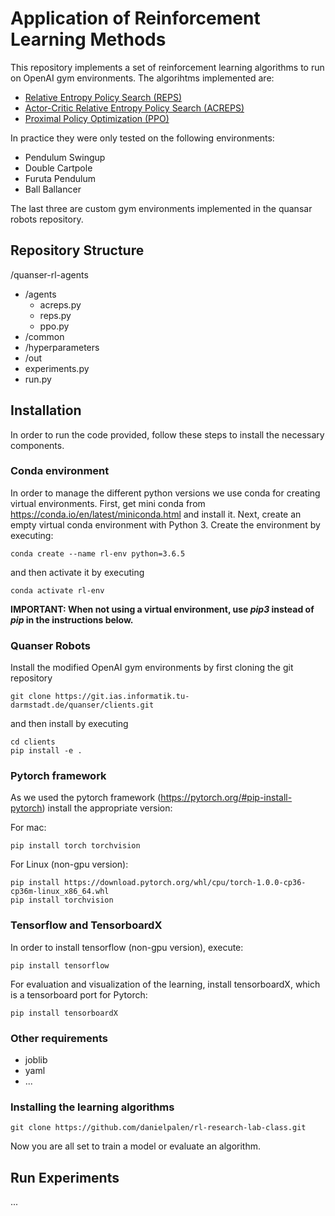# Application of Reinforcement Learning Methods

This repository implements a set of reinforcement learning algorithms to run on OpenAI gym environments.
The algorihtms implemented are:
- [Relative Entropy Policy Search (REPS)](https://www.ias.informatik.tu-darmstadt.de/uploads/Team/JanPeters/Peters2010_REPS.pdf)
- [Actor-Critic Relative Entropy Policy Search (ACREPS)](https://www.aaai.org/ocs/index.php/AAAI/AAAI16/paper/view/12247)
- [Proximal Policy Optimization (PPO)](https://arxiv.org/abs/1707.06347)

In practice they were only tested on the following environments:
- Pendulum Swingup
- Double Cartpole
- Furuta Pendulum
- Ball Ballancer

The last three are custom gym environments implemented in the quansar robots repository.

## Repository Structure
/quanser-rl-agents
* /agents
    * acreps.py
    * reps.py
    * ppo.py
* /common
* /hyperparameters
* /out
* experiments.py
* run.py

## Installation

In order to run the code provided, follow these steps to install the necessary components.

### Conda environment

In order to manage the different python versions we use conda for creating virtual environments. First, get mini conda from <https://conda.io/en/latest/miniconda.html> and install it. Next, create an empty virtual conda environment with Python 3. Create the environment by executing:

```conda create --name rl-env python=3.6.5```

and then activate it by executing

```conda activate rl-env```

**IMPORTANT: When not using a virtual environment, use *pip3* instead of *pip* in the instructions below.**

### Quanser Robots
Install the modified OpenAI gym environments by first cloning the git repository

```git clone https://git.ias.informatik.tu-darmstadt.de/quanser/clients.git```

and then install by executing

```
cd clients
pip install -e .
```

### Pytorch framework
As we used the pytorch framework (<https://pytorch.org/#pip-install-pytorch>) install the appropriate version:

For mac:

```pip install torch torchvision```

For Linux (non-gpu version):

```
pip install https://download.pytorch.org/whl/cpu/torch-1.0.0-cp36-cp36m-linux_x86_64.whl
pip install torchvision
```

### Tensorflow and TensorboardX

In order to install tensorflow (non-gpu version), execute:

```pip install tensorflow```

For evaluation and visualization of the learning, install tensorboardX, which is a tensorboard port for Pytorch:

```pip install tensorboardX```

### Other requirements
- joblib
- yaml
- ...

### Installing the learning algorithms

```git clone https://github.com/danielpalen/rl-research-lab-class.git```

Now you are all set to train a model or evaluate an algorithm.

## Run Experiments
...
